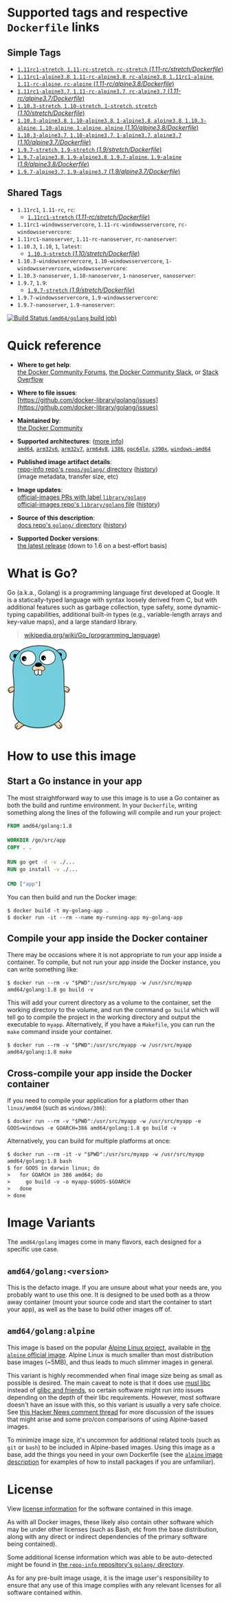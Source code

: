 <!--

********************************************************************************

WARNING:

    DO NOT EDIT "golang/README.md"

    IT IS AUTO-GENERATED

    (from the other files in "golang/" combined with a set of templates)

********************************************************************************

-->

# Supported tags and respective `Dockerfile` links

## Simple Tags

-	[`1.11rc1-stretch`, `1.11-rc-stretch`, `rc-stretch` (*1.11-rc/stretch/Dockerfile*)](https://github.com/docker-library/golang/blob/5d648be144af4fb0ffa29cc7f21d84c610901703/1.11-rc/stretch/Dockerfile)
-	[`1.11rc1-alpine3.8`, `1.11-rc-alpine3.8`, `rc-alpine3.8`, `1.11rc1-alpine`, `1.11-rc-alpine`, `rc-alpine` (*1.11-rc/alpine3.8/Dockerfile*)](https://github.com/docker-library/golang/blob/5d648be144af4fb0ffa29cc7f21d84c610901703/1.11-rc/alpine3.8/Dockerfile)
-	[`1.11rc1-alpine3.7`, `1.11-rc-alpine3.7`, `rc-alpine3.7` (*1.11-rc/alpine3.7/Dockerfile*)](https://github.com/docker-library/golang/blob/5d648be144af4fb0ffa29cc7f21d84c610901703/1.11-rc/alpine3.7/Dockerfile)
-	[`1.10.3-stretch`, `1.10-stretch`, `1-stretch`, `stretch` (*1.10/stretch/Dockerfile*)](https://github.com/docker-library/golang/blob/fa0223eaa427188e0c70025f557d515129a9973f/1.10/stretch/Dockerfile)
-	[`1.10.3-alpine3.8`, `1.10-alpine3.8`, `1-alpine3.8`, `alpine3.8`, `1.10.3-alpine`, `1.10-alpine`, `1-alpine`, `alpine` (*1.10/alpine3.8/Dockerfile*)](https://github.com/docker-library/golang/blob/b7a4a48a142ef2ada9c5794ba054fd008656c779/1.10/alpine3.8/Dockerfile)
-	[`1.10.3-alpine3.7`, `1.10-alpine3.7`, `1-alpine3.7`, `alpine3.7` (*1.10/alpine3.7/Dockerfile*)](https://github.com/docker-library/golang/blob/fa0223eaa427188e0c70025f557d515129a9973f/1.10/alpine3.7/Dockerfile)
-	[`1.9.7-stretch`, `1.9-stretch` (*1.9/stretch/Dockerfile*)](https://github.com/docker-library/golang/blob/4e30a6bb9f410004a8ecd2336e589f441b7398ec/1.9/stretch/Dockerfile)
-	[`1.9.7-alpine3.8`, `1.9-alpine3.8`, `1.9.7-alpine`, `1.9-alpine` (*1.9/alpine3.8/Dockerfile*)](https://github.com/docker-library/golang/blob/b7a4a48a142ef2ada9c5794ba054fd008656c779/1.9/alpine3.8/Dockerfile)
-	[`1.9.7-alpine3.7`, `1.9-alpine3.7` (*1.9/alpine3.7/Dockerfile*)](https://github.com/docker-library/golang/blob/4e30a6bb9f410004a8ecd2336e589f441b7398ec/1.9/alpine3.7/Dockerfile)

## Shared Tags

-	`1.11rc1`, `1.11-rc`, `rc`:
	-	[`1.11rc1-stretch` (*1.11-rc/stretch/Dockerfile*)](https://github.com/docker-library/golang/blob/5d648be144af4fb0ffa29cc7f21d84c610901703/1.11-rc/stretch/Dockerfile)
-	`1.11rc1-windowsservercore`, `1.11-rc-windowsservercore`, `rc-windowsservercore`:
-	`1.11rc1-nanoserver`, `1.11-rc-nanoserver`, `rc-nanoserver`:
-	`1.10.3`, `1.10`, `1`, `latest`:
	-	[`1.10.3-stretch` (*1.10/stretch/Dockerfile*)](https://github.com/docker-library/golang/blob/fa0223eaa427188e0c70025f557d515129a9973f/1.10/stretch/Dockerfile)
-	`1.10.3-windowsservercore`, `1.10-windowsservercore`, `1-windowsservercore`, `windowsservercore`:
-	`1.10.3-nanoserver`, `1.10-nanoserver`, `1-nanoserver`, `nanoserver`:
-	`1.9.7`, `1.9`:
	-	[`1.9.7-stretch` (*1.9/stretch/Dockerfile*)](https://github.com/docker-library/golang/blob/4e30a6bb9f410004a8ecd2336e589f441b7398ec/1.9/stretch/Dockerfile)
-	`1.9.7-windowsservercore`, `1.9-windowsservercore`:
-	`1.9.7-nanoserver`, `1.9-nanoserver`:

[![Build Status](https://doi-janky.infosiftr.net/job/multiarch/job/amd64/job/golang/badge/icon) (`amd64/golang` build job)](https://doi-janky.infosiftr.net/job/multiarch/job/amd64/job/golang/)

# Quick reference

-	**Where to get help**:  
	[the Docker Community Forums](https://forums.docker.com/), [the Docker Community Slack](https://blog.docker.com/2016/11/introducing-docker-community-directory-docker-community-slack/), or [Stack Overflow](https://stackoverflow.com/search?tab=newest&q=docker)

-	**Where to file issues**:  
	[https://github.com/docker-library/golang/issues](https://github.com/docker-library/golang/issues)

-	**Maintained by**:  
	[the Docker Community](https://github.com/docker-library/golang)

-	**Supported architectures**: ([more info](https://github.com/docker-library/official-images#architectures-other-than-amd64))  
	[`amd64`](https://hub.docker.com/r/amd64/golang/), [`arm32v6`](https://hub.docker.com/r/arm32v6/golang/), [`arm32v7`](https://hub.docker.com/r/arm32v7/golang/), [`arm64v8`](https://hub.docker.com/r/arm64v8/golang/), [`i386`](https://hub.docker.com/r/i386/golang/), [`ppc64le`](https://hub.docker.com/r/ppc64le/golang/), [`s390x`](https://hub.docker.com/r/s390x/golang/), [`windows-amd64`](https://hub.docker.com/r/winamd64/golang/)

-	**Published image artifact details**:  
	[repo-info repo's `repos/golang/` directory](https://github.com/docker-library/repo-info/blob/master/repos/golang) ([history](https://github.com/docker-library/repo-info/commits/master/repos/golang))  
	(image metadata, transfer size, etc)

-	**Image updates**:  
	[official-images PRs with label `library/golang`](https://github.com/docker-library/official-images/pulls?q=label%3Alibrary%2Fgolang)  
	[official-images repo's `library/golang` file](https://github.com/docker-library/official-images/blob/master/library/golang) ([history](https://github.com/docker-library/official-images/commits/master/library/golang))

-	**Source of this description**:  
	[docs repo's `golang/` directory](https://github.com/docker-library/docs/tree/master/golang) ([history](https://github.com/docker-library/docs/commits/master/golang))

-	**Supported Docker versions**:  
	[the latest release](https://github.com/docker/docker-ce/releases/latest) (down to 1.6 on a best-effort basis)

# What is Go?

Go (a.k.a., Golang) is a programming language first developed at Google. It is a statically-typed language with syntax loosely derived from C, but with additional features such as garbage collection, type safety, some dynamic-typing capabilities, additional built-in types (e.g., variable-length arrays and key-value maps), and a large standard library.

> [wikipedia.org/wiki/Go_(programming_language)](http://en.wikipedia.org/wiki/Go_%28programming_language%29)

![logo](https://raw.githubusercontent.com/docker-library/docs/01c12653951b2fe592c1f93a13b4e289ada0e3a1/golang/logo.png)

# How to use this image

## Start a Go instance in your app

The most straightforward way to use this image is to use a Go container as both the build and runtime environment. In your `Dockerfile`, writing something along the lines of the following will compile and run your project:

```dockerfile
FROM amd64/golang:1.8

WORKDIR /go/src/app
COPY . .

RUN go get -d -v ./...
RUN go install -v ./...

CMD ["app"]
```

You can then build and run the Docker image:

```console
$ docker build -t my-golang-app .
$ docker run -it --rm --name my-running-app my-golang-app
```

## Compile your app inside the Docker container

There may be occasions where it is not appropriate to run your app inside a container. To compile, but not run your app inside the Docker instance, you can write something like:

```console
$ docker run --rm -v "$PWD":/usr/src/myapp -w /usr/src/myapp amd64/golang:1.8 go build -v
```

This will add your current directory as a volume to the container, set the working directory to the volume, and run the command `go build` which will tell go to compile the project in the working directory and output the executable to `myapp`. Alternatively, if you have a `Makefile`, you can run the `make` command inside your container.

```console
$ docker run --rm -v "$PWD":/usr/src/myapp -w /usr/src/myapp amd64/golang:1.8 make
```

## Cross-compile your app inside the Docker container

If you need to compile your application for a platform other than `linux/amd64` (such as `windows/386`):

```console
$ docker run --rm -v "$PWD":/usr/src/myapp -w /usr/src/myapp -e GOOS=windows -e GOARCH=386 amd64/golang:1.8 go build -v
```

Alternatively, you can build for multiple platforms at once:

```console
$ docker run --rm -it -v "$PWD":/usr/src/myapp -w /usr/src/myapp amd64/golang:1.8 bash
$ for GOOS in darwin linux; do
>   for GOARCH in 386 amd64; do
>     go build -v -o myapp-$GOOS-$GOARCH
>   done
> done
```

# Image Variants

The `amd64/golang` images come in many flavors, each designed for a specific use case.

## `amd64/golang:<version>`

This is the defacto image. If you are unsure about what your needs are, you probably want to use this one. It is designed to be used both as a throw away container (mount your source code and start the container to start your app), as well as the base to build other images off of.

## `amd64/golang:alpine`

This image is based on the popular [Alpine Linux project](http://alpinelinux.org), available in [the `alpine` official image](https://hub.docker.com/_/alpine). Alpine Linux is much smaller than most distribution base images (~5MB), and thus leads to much slimmer images in general.

This variant is highly recommended when final image size being as small as possible is desired. The main caveat to note is that it does use [musl libc](http://www.musl-libc.org) instead of [glibc and friends](http://www.etalabs.net/compare_libcs.html), so certain software might run into issues depending on the depth of their libc requirements. However, most software doesn't have an issue with this, so this variant is usually a very safe choice. See [this Hacker News comment thread](https://news.ycombinator.com/item?id=10782897) for more discussion of the issues that might arise and some pro/con comparisons of using Alpine-based images.

To minimize image size, it's uncommon for additional related tools (such as `git` or `bash`) to be included in Alpine-based images. Using this image as a base, add the things you need in your own Dockerfile (see the [`alpine` image description](https://hub.docker.com/_/alpine/) for examples of how to install packages if you are unfamiliar).

# License

View [license information](http://golang.org/LICENSE) for the software contained in this image.

As with all Docker images, these likely also contain other software which may be under other licenses (such as Bash, etc from the base distribution, along with any direct or indirect dependencies of the primary software being contained).

Some additional license information which was able to be auto-detected might be found in [the `repo-info` repository's `golang/` directory](https://github.com/docker-library/repo-info/tree/master/repos/golang).

As for any pre-built image usage, it is the image user's responsibility to ensure that any use of this image complies with any relevant licenses for all software contained within.
